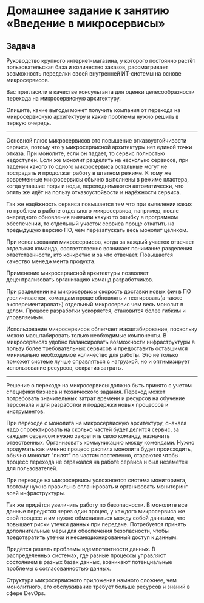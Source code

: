 # Домашнее задание к занятию «Введение в микросервисы»

## Задача

Руководство крупного интернет-магазина, у которого постоянно растёт пользовательская база и количество заказов, рассматривает возможность переделки своей внутренней   ИТ-системы на основе микросервисов. 

Вас пригласили в качестве консультанта для оценки целесообразности перехода на микросервисную архитектуру. 

Опишите, какие выгоды может получить компания от перехода на микросервисную архитектуру и какие проблемы нужно решить в первую очередь.

---

Основной плюс микросервисов это повышение отказоустойчивости сервиса, потому что у микросервисной архитектуры нет единой точки отказа. При монолите, если он падает, то сервис полностью недоступен. Если же монолит разделить на несколько сервисов, при падении какого то одного микросервиса остальные могут не пострадать и продолжат работу в штатном режиме. К тому же современные микросервисы обычно выполнены в режиме кластера, когда упавшие поды и ноды, переподнимаются автоматически, что опять же идёт на пользу отказоустойвости и надёжности сервиса.

Так же надёжность сервиса повышается тем что при выявлении каких то проблем в работе отдельного микросервиса, например, после очередного обновления выявили какую то ошибку в програмном обеспечении, то отдельный участок сервиса проще откатить на предыдущую версию ПО, чем перезапускать весь монолит целиком.

При использовании микросервисов, когда за каждый участок отвечает отдельная команда, соответственно возникает понимание разделения ответственности, кто конкретно и за что отвечает. Повышается качество менеджмента продукта. 

Применение микросервисной архитектуры позволяет децентрализовать организацию команд разработчиков.

При разделении на микросервисы скорость доставки новых фич в ПО увеличивается, командам проще обновлять и тестировать(а также эксперементировать) отдельный микросервис чем весь монолит в целом. Процесс разработки ускоряется, становится более гибким и управляемым. 

Использование микросервисов облегчает масштабирование, поскольку можно масштабировать только необходимые компоненты.
В микросервисах удобно балансировать возможности инфраструктуры в пользу более требовательных сервисов и предоставить оставшимся минимально необходимое количество для работы. Это не только поможет системе лучше справляться с нагрузкой, но и оптимизирует использование ресурсов, сократив затраты.

___

Решение о переходе на микросервисы должно быть принято с учетом специфики бизнеса и технического задания. Переход может потребовать значительных затрат времени и ресурсов на обучение персонала и для разработки и поддержки новых процессов и инструментов. 

При переходе с монолита на микросервисную архитектуру, сначала надо спроектировать на сколько частей будет делится сервис, за каждым сервисом нужно закрепить свою команду, назначить отвественных. Организовать коммуникацию между комендами. Нужно продумать как именно процесс распила монолита будет происходить, обычно монолит "пилят" по частям постепенно, стараются чтобы процесс перехода не отражался на работе сервиса и был незаметен для пользователей. 

При переходе на микросервисы усложняется система мониторинга, поэтому нужно правильно спланировать и организовать мониторинг всей инфраструктуры.

Так же придётся увеличить работу по безопасности. В монолите все данные передются через один процес, у каждого микросервиса же свой процесс и им нужно обмениваться между собой данными, что повышает риски утечки данных при передаче. Потребуется принять дополнительные меры для обеспечения безопасности, чтобы предотвратить утечки и несанкционированный доступ к данным.

Придётся решать проблемы идемпотентности данных. В распределенных системах, где разные процессы управляют состоянием в разных базах данных, возникают потенциальные проблемы с согласованностью данных.

Структура микросервисного приложения намного сложнее, чем монолитного, его обслуживание требует больше ресурсов и знаний в сфере DevOps.
